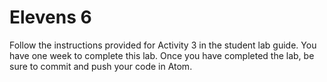 # Elevens 6

Follow the instructions provided for Activity 3 in the student lab guide. You have one week to complete this lab. Once you have completed the lab, be sure to commit and push your code in Atom.
